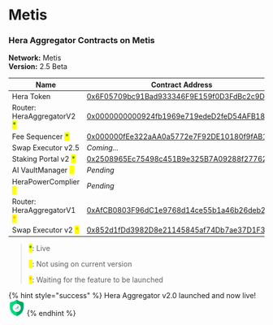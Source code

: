 # Metis

### Hera Aggregator Contracts on Metis <a href="#undefined" id="undefined"></a>

**Network:** Metis\
**Version:** 2.5 Beta

| Name                                                           | Contract Address                                                                                                                     |
| -------------------------------------------------------------- | ------------------------------------------------------------------------------------------------------------------------------------ |
| Hera Token                                                     | [0x6F05709bc91Bad933346F9E159f0D3FdBc2c9DCE](https://andromeda-explorer.metis.io/token/0x6F05709bc91Bad933346F9E159f0D3FdBc2c9DCE)   |
| Router: HeraAggregatorV2 <mark style="color:green;">\*</mark>  | [0x0000000000924fb1969e719edeD2feD54AFB183A](https://andromeda-explorer.metis.io/address/0x0000000000924fb1969e719edeD2feD54AFB183A) |
| Fee Sequencer <mark style="color:green;">\*</mark>             | [0x000000fEe322aAA0a5772e7F92DE10180f9fAB15](https://andromeda-explorer.metis.io/address/0x000000fEe322aAA0a5772e7F92DE10180f9fAB15) |
| Swap Executor v2.5                                             | _Coming..._                                                                                                                          |
| Staking Portal v2 <mark style="color:green;">\*</mark>         | [0x2508965Ec75498c451B9e325B7A09288f27762D8](https://andromeda-explorer.metis.io/address/0x2508965Ec75498c451B9e325B7A09288f27762D8) |
| AI VaultManager <mark style="color:yellow;">\*</mark>          | _Pending_                                                                                                                            |
| HeraPowerComplier <mark style="color:yellow;">\*</mark>        | _Pending_                                                                                                                            |
| Router: HeraAggregatorV1 <mark style="color:orange;">\*</mark> | [0xAfCB0803F96dC1e9768d14ce55b1a46b26deb24c](https://andromeda-explorer.metis.io/address/0xAfCB0803F96dC1e9768d14ce55b1a46b26deb24c) |
| Swap Executor v2 <mark style="color:orange;">\*</mark>         | [0x852d1fDd3982D8e21145845af74Db7ae37D1F383](https://andromeda-explorer.metis.io/address/0x852d1fDd3982D8e21145845af74Db7ae37D1F383) |

> <mark style="color:green;">\*</mark>: Live
>
> <mark style="color:yellow;">\*</mark>: Not using on current version
>
> <mark style="color:orange;">\*</mark>: Waiting for the feature to be launched

{% hint style="success" %}
Hera Aggregator v2.0 launched and now live! <img src="../.gitbook/assets/zero.png" alt="" data-size="line">
{% endhint %}
